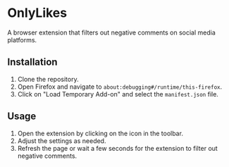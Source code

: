 # OnlyLikes

A browser extension that filters out negative comments on social media platforms.

## Installation

1. Clone the repository.
2. Open Firefox and navigate to `about:debugging#/runtime/this-firefox`.
3. Click on "Load Temporary Add-on" and select the `manifest.json` file.

## Usage

1. Open the extension by clicking on the icon in the toolbar.
2. Adjust the settings as needed.
3. Refresh the page or wait a few seconds for the extension to filter out negative comments.

